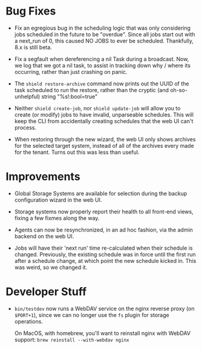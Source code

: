 # Bug Fixes

- Fix an egregious bug in the scheduling logic that was only
  considering jobs scheduled in the future to be "overdue".
  Since all jobs start out with a next_run of 0, this caused NO
  JOBS to ever be scheduled.  Thankfully, 8.x is still beta.

- Fix a segfault when dereferencing a nil Task during a broadcast.
  Now, we log that we got a nil task, to assist in tracking down
  why / where its occurring, rather than just crashing on panic.

- The `shield restore-archive` command now prints out the UUID of
  the task scheduled to run the restore, rather than the cryptic
  (and oh-so-unhelpful) string "%s!:bool=true"

- Neither `shield create-job`, nor `shield update-job` will allow
  you to create (or modify) jobs to have invalid, unparseable
  schedules.  This will keep the CLI from accidentally creating
  schedules that the web UI can't process.

- When restoring through the new wizard, the web UI only shows
  archives for the selected target system, instead of all of the
  archives every made for the tenant.  Turns out this was less
  than useful.

# Improvements

- Global Storage Systems are available for selection during the
  backup configuration wizard in the web UI.

- Storage systems now properly report their health to all
  front-end views, fixing a few fixmes along the way.

- Agents can now be resynchronized, in an ad hoc fashion, via the
  admin backend on the web UI.

- Jobs will have their 'next run' time re-calculated when their
  schedule is changed.  Previously, the existing schedule was in
  force until the first run after a schedule change, at which
  point the new schedule kicked in.  This was weird, so we changed
  it.

# Developer Stuff

- `bin/testdev` now runs a WebDAV service on the nginx reverse
  proxy (on `$PORT+1`), since we can no longer use the `fs` plugin
  for storage operations.

  On MacOS, with homebrew, you'll want to reinstall nginx with
  WebDAV support: `brew reinstall --with-webdav nginx`
